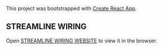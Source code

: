 This project was bootstrapped with [Create React App](https://github.com/facebook/create-react-app).

## STREAMLINE WIRING

Open [STREAMLINE WIRING WEBSITE](http://streamlinewiring.com) to view it in the browser.

